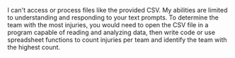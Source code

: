 I can't access or process files like the provided CSV. My abilities are limited to understanding and responding to your text prompts. To determine the team with the most injuries, you would need to open the CSV file in a program capable of reading and analyzing data, then write code or use spreadsheet functions to count injuries per team and identify the team with the highest count.